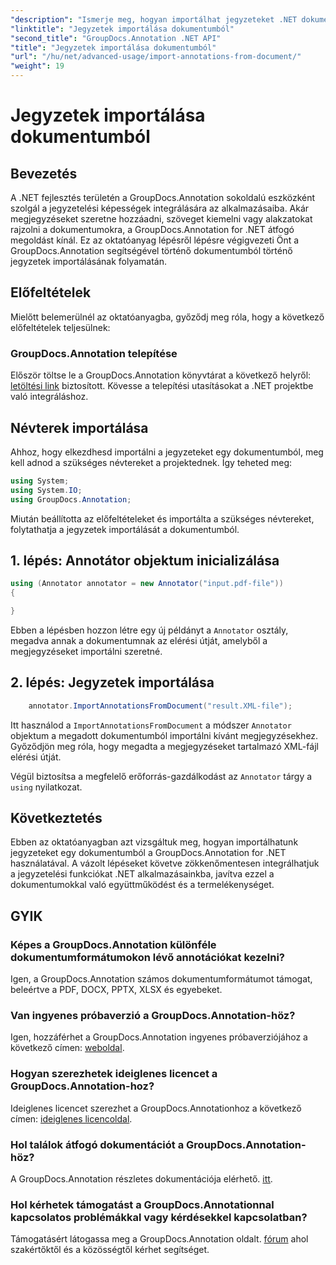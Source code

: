 ```yaml
---
"description": "Ismerje meg, hogyan importálhat jegyzeteket .NET dokumentumokból a GroupDocs.Annotation használatával. Kövesse lépésről lépésre bemutatónkat a zökkenőmentes integráció érdekében."
"linktitle": "Jegyzetek importálása dokumentumból"
"second_title": "GroupDocs.Annotation .NET API"
"title": "Jegyzetek importálása dokumentumból"
"url": "/hu/net/advanced-usage/import-annotations-from-document/"
"weight": 19
---
```


# Jegyzetek importálása dokumentumból

## Bevezetés
A .NET fejlesztés területén a GroupDocs.Annotation sokoldalú eszközként szolgál a jegyzetelési képességek integrálására az alkalmazásaiba. Akár megjegyzéseket szeretne hozzáadni, szöveget kiemelni vagy alakzatokat rajzolni a dokumentumokra, a GroupDocs.Annotation for .NET átfogó megoldást kínál. Ez az oktatóanyag lépésről lépésre végigvezeti Önt a GroupDocs.Annotation segítségével történő dokumentumból történő jegyzetek importálásának folyamatán.
## Előfeltételek
Mielőtt belemerülnél az oktatóanyagba, győződj meg róla, hogy a következő előfeltételek teljesülnek:
### GroupDocs.Annotation telepítése
Először töltse le a GroupDocs.Annotation könyvtárat a következő helyről: [letöltési link](https://releases.groupdocs.com/annotation/net/) biztosított. Kövesse a telepítési utasításokat a .NET projektbe való integráláshoz.

## Névterek importálása
Ahhoz, hogy elkezdhesd importálni a jegyzeteket egy dokumentumból, meg kell adnod a szükséges névtereket a projektednek. Így teheted meg:

```csharp
using System;
using System.IO;
using GroupDocs.Annotation;
```

Miután beállította az előfeltételeket és importálta a szükséges névtereket, folytathatja a jegyzetek importálását a dokumentumból.
## 1. lépés: Annotátor objektum inicializálása
```csharp
using (Annotator annotator = new Annotator("input.pdf-file"))
{

}
```
Ebben a lépésben hozzon létre egy új példányt a `Annotator` osztály, megadva annak a dokumentumnak az elérési útját, amelyből a megjegyzéseket importálni szeretné.
## 2. lépés: Jegyzetek importálása
```csharp
	annotator.ImportAnnotationsFromDocument("result.XML-file");
```
Itt használod a `ImportAnnotationsFromDocument` a módszer `Annotator` objektum a megadott dokumentumból importálni kívánt megjegyzésekhez. Győződjön meg róla, hogy megadta a megjegyzéseket tartalmazó XML-fájl elérési útját.

Végül biztosítsa a megfelelő erőforrás-gazdálkodást az `Annotator` tárgy a `using` nyilatkozat.

## Következtetés
Ebben az oktatóanyagban azt vizsgáltuk meg, hogyan importálhatunk jegyzeteket egy dokumentumból a GroupDocs.Annotation for .NET használatával. A vázolt lépéseket követve zökkenőmentesen integrálhatjuk a jegyzetelési funkciókat .NET alkalmazásainkba, javítva ezzel a dokumentumokkal való együttműködést és a termelékenységet.
## GYIK
### Képes a GroupDocs.Annotation különféle dokumentumformátumokon lévő annotációkat kezelni?
Igen, a GroupDocs.Annotation számos dokumentumformátumot támogat, beleértve a PDF, DOCX, PPTX, XLSX és egyebeket.
### Van ingyenes próbaverzió a GroupDocs.Annotation-höz?
Igen, hozzáférhet a GroupDocs.Annotation ingyenes próbaverziójához a következő címen: [weboldal](https://releases.groupdocs.com/).
### Hogyan szerezhetek ideiglenes licencet a GroupDocs.Annotation-hoz?
Ideiglenes licencet szerezhet a GroupDocs.Annotationhoz a következő címen: [ideiglenes licencoldal](https://purchase.groupdocs.com/temporary-license/).
### Hol találok átfogó dokumentációt a GroupDocs.Annotation-höz?
A GroupDocs.Annotation részletes dokumentációja elérhető. [itt](https://tutorials.groupdocs.com/annotation/net/).
### Hol kérhetek támogatást a GroupDocs.Annotationnal kapcsolatos problémákkal vagy kérdésekkel kapcsolatban?
Támogatásért látogassa meg a GroupDocs.Annotation oldalt. [fórum](https://forum.groupdocs.com/c/annotation/10) ahol szakértőktől és a közösségtől kérhet segítséget.